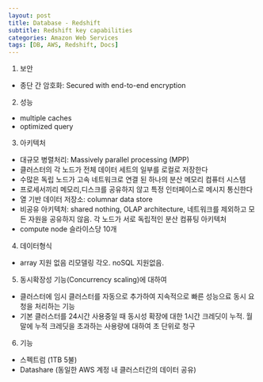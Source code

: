 ```yaml
---
layout: post
title: Database - Redshift 
subtitle: Redshift key capabilities
categories: Amazon Web Services
tags: [DB, AWS, Redshift, Docs]
---
```


1. 보안
- 종단 간 암호화: Secured with end-to-end encryption

2. 성능
- multiple caches
- optimized query

3. 아키텍처
- 대규모 병렬처리: Massively parallel processing (MPP)
- 클러스터의 각 노드가 전체 데이터 세트의 일부를 로컬로 저장한다
- 수많은 독립 노드가 고속 네트워크로 연결 된 하나의 분산 메모리 컴퓨터 시스템
- 프로세서끼리 메모리,디스크를 공유하지 않고 특정 인터페이스로 메시지 통신한다
- 열 기반 데이터 저장소: columnar data store
- 비공유 아키텍처: shared nothing, OLAP architecture, 네트워크를 제외하고 모든 자원을 공유하지 않음. 각 노드가 서로 독립적인 분산 컴퓨팅 아키텍처
- compute node 슬라이스당 10개

4. 데이터형식
- array 지원 없음 리모델링 각오. noSQL 지원없음. 

5. 동시확장성 기능(Concurrency scaling)에 대하여 
- 클러스터에 임시 클러스터를 자동으로 추가하여 지속적으로 빠른 성능으료 동시 요청을 처리하는 기능
- 기본 클러스터를 24시간 사용중일 때 동시성 확장에 대한 1시간 크레딧이 누적. 월말에 누적 크레딧을 초과하는 사용량에 대하여 초 단위로 청구

6. 기능
- 스펙트럼 (1TB 5불)
- Datashare (동일한 AWS 계정 내 클러스터간의 데이터 공유)


